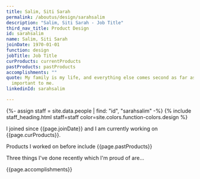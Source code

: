 ```yaml
---
title: Salim, Siti Sarah
permalink: /aboutus/design/sarahsalim
description: "Salim, Siti Sarah - Job Title"
third_nav_title: Product Design
id: sarahsalim
name: Salim, Siti Sarah
joinDate: 1970-01-01
function: design
jobTitle: Job Title
curProducts: currentProducts
pastProducts: pastProducts
accomplishments: ""
quote: My family is my life, and everything else comes second as far as what’s
  important to me.
linkedinId: sarahsalim

---
```


{%- assign staff = site.data.people | find: "id", "sarahsalim" -%}
{% include staff_heading.html staff=staff color=site.colors.function-colors.design %}

<p>I joined since {{page.joinDate}} and I am currently working on {{page.curProducts}}.</p>

<p>Products I worked on before include {{page.pastProducts}}</p>

<p>Three things I've done recently which I'm proud of are...</p>
{{page.accomplishments}}
